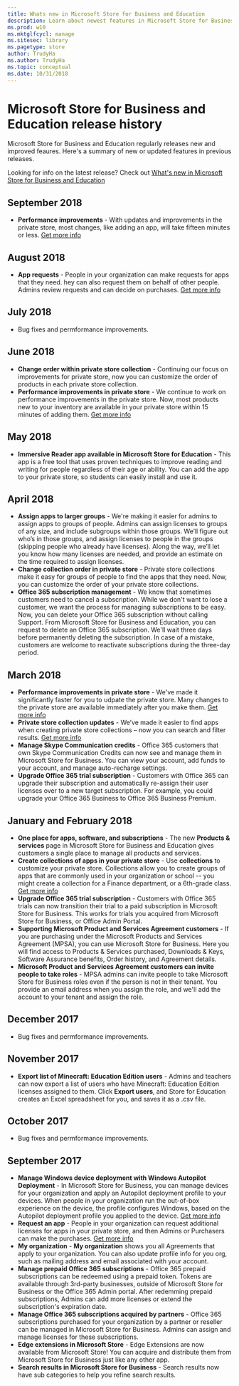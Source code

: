 ```yaml
---
title: Whats new in Microsoft Store for Business and Education
description: Learn about newest features in Microsoft Store for Business and Microsoft Store for Education.
ms.prod: w10
ms.mktglfcycl: manage
ms.sitesec: library
ms.pagetype: store
author: TrudyHa
ms.author: TrudyHa
ms.topic: conceptual
ms.date: 10/31/2018
---
```


# Microsoft Store for Business and Education release history

Microsoft Store for Business and Education regularly releases new and improved feaures. Here's a summary of new or updated features in previous releases. 

Looking for info on the latest release? Check out [What's new in Microsoft Store for Business and Education](whats-new-microsoft-store-business-education.md) 

## September 2018
- **Performance improvements** - With updates and improvements in the private store, most changes, like adding an app, will take fifteen minutes or less. [Get more info](https://https://docs.microsoft.com/microsoft-store/manage-private-store-settings#private-store-performance)

## August 2018
- **App requests** - People in your organization can make requests for apps that they need. hey can also request them on behalf of other people. Admins review requests and can decide on purchases. [Get more info](https://docs.microsoft.com/microsoft-store/acquire-apps-microsoft-store-for-business#allow-app-requests)

## July 2018
- Bug fixes and permformance improvements.

## June 2018
- **Change order within private store collection** - Continuing our focus on improvements for private store, now you can customize the order of products in each private store collection. 
- **Performance improvements in private store** - We continue to work on performance improvements in the private store. Now, most products new to your inventory are available in your private store within 15 minutes of adding them. [Get more info](https://docs.microsoft.com/microsoft-store/manage-private-store-settings#private-store-performance)

## May 2018
- **Immersive Reader app available in Microsoft Store for Education** - This app is a free tool that uses proven techniques to improve reading and writing for people regardless of their age or ability. You can add the app to your private store, so students can easily install and use it.  

## April 2018
- **Assign apps to larger groups** - We're making it easier for admins to assign apps to groups of people. Admins can assign licenses to groups of any size, and include subgroups within those groups. We’ll figure out who’s in those groups, and assign licenses to people in the groups (skipping people who already have licenses). Along the way, we’ll let you know how many licenses are needed, and provide an estimate on the time required to assign licenses.
- **Change collection order in private store** - Private store collections make it easy for groups of people to find the apps that they need. Now, you can customize the order of your private store collections. 
- **Office 365 subscription management** -  We know that sometimes customers need to cancel a subscription. While we don't want to lose a customer, we want the process for managing subscriptions to be easy. Now, you can delete your Office 365 subscription without calling Support. From Microsoft Store for Business and Education, you can request to delete an Office 365 subscription. We'll wait three days before permanently deleting the subscription. In case of a mistake, customers are welcome to reactivate subscriptions during the three-day period.

## March 2018
- **Performance improvements in private store** - We've made it significantly faster for you to udpate the private store. Many changes to the private store are available immediately after you make them. [Get more info](https://docs.microsoft.com/microsoft-store/manage-private-store-settings#private-store-performance)
- **Private store collection updates** - We’ve made it easier to find apps when creating private store collections – now you can search and filter results. 
 [Get more info](https://docs.microsoft.com/microsoft-store/manage-private-store-settings#private-store-collections) 
- **Manage Skype Communication credits** - Office 365 customers that own Skype Communication Credits can now see and manage them in Microsoft Store for Business. You can view your account, add funds to your account, and manage auto-recharge settings.
- **Upgrade Office 365 trial subscription** - Customers with Office 365 can upgrade their subscription and automatically re-assign their user licenses over to a new target subscription. For example, you could upgrade your Office 365 Business to Office 365 Business Premium. 

## January and February 2018
- **One place for apps, software, and subscriptions** - The new **Products &amp; services** page in Microsoft Store for Business and Education gives customers a single place to manage all products and services.
- **Create collections of apps in your private store** - Use **collections** to customize your private store. Collections allow you to create groups of apps that are commonly used in your organization or school -- you might create a collection for a Finance department, or a 6th-grade class. [Get more info](https://docs.microsoft.com/microsoft-store/manage-private-store-settings#private-store-collections)
- **Upgrade Office 365 trial subscription** - Customers with Office 365 trials can now transition their trial to a paid subscription in Microsoft Store for Business. This works for trials you acquired from Microsoft Store for Business, or Office Admin Portal.
- **Supporting Microsoft Product and Services Agreement customers** - If you are purchasing under the Microsoft Products and Services Agreement (MPSA), you can use Microsoft Store for Business. Here you will find access to Products & Services purchased, Downloads & Keys, Software Assurance benefits, Order history, and Agreement details.
- **Microsoft Product and Services Agreement customers can invite people to take roles** - MPSA admins can invite people to take Microsoft Store for Business roles even if the person is not in their tenant. You provide an email address when you assign the role, and we'll add the account to your tenant and assign the role. 

## December 2017
- Bug fixes and permformance improvements.

## November 2017
- **Export list of Minecraft: Education Edition users** - Admins and teachers can now export a list of users who have Minecraft: Education Edition licenses assigned to them. Click **Export users**, and Store for Education creates an Excel spreadsheet for you, and saves it as a .csv file.

## October 2017
- Bug fixes and permformance improvements.  

## September 2017

- **Manage Windows device deployment with Windows Autopilot Deployment** - In Microsoft Store for Business, you can manage devices for your organization and apply an Autopilot deployment profile to your devices. When people in your organization run the out-of-box experience on the device, the profile configures Windows, based on the Autopilot deployment profile you applied to the device. [Get more info](add-profile-to-devices.md)
- **Request an app** - People in your organization can request additional licenses for apps in your private store, and then Admins or Purchasers can make the purchases. [Get more info](https://docs.microsoft.com/microsoft-store/acquire-apps-microsoft-store-for-business#request-apps)
- **My organization** - **My organization** shows you all Agreements that apply to your organization. You can also update profile info for you org, such as mailing address and email associated with your account.
- **Manage prepaid Office 365 subscriptions** - Office 365 prepaid subscriptions can be redeemed using a prepaid token. Tokens are available through 3rd-party businesses, outside of Microsoft Store for Business or the Office 365 Admin portal. After redemming prepaid subscriptions, Admins can add more licenses or extend the subscription's expiration date.
- **Manage Office 365 subscriptions acquired by partners** - Office 365 subscriptions purchased for your organization by a partner or reseller can be managed in Microsoft Store for Business. Admins can assign and manage licenses for these subscriptions.
- **Edge extensions in Microsoft Store** - Edge Extensions are now available from Microsoft Store! You can acquire and distribute them from Microsoft Store for Business just like any other app.
- **Search results in Microsoft Store for Business** - Search results now have sub categories to help you refine search results.